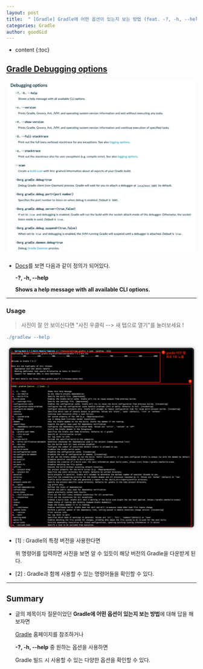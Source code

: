 ```yaml
---
layout: post
title:  " [Gradle] Gradle에 어떤 옵션이 있는지 보는 방법 (feat. -?, -h, --help) "
categories: Gradle
author: goodGid
---
```

* content
{:toc}

## [Gradle Debugging options](https://docs.gradle.org/current/userguide/command_line_interface.html#sec:command_line_debugging)

![](/assets/img/gradle/Gradle-Option-Help_1.png)

* [Docs](https://docs.gradle.org/current/userguide/command_line_interface.html#sec:command_line_debugging)를 보면 다음과 같이 정의가 되어있다.

  **-?, -h, --help**

  **Shows a help message with all available CLI options.**



---

### Usage

> 사진이 잘 안 보이신다면 "사진 우클릭 --> 새 탭으로 열기"를 눌러보세요 !

``` gradle
./gradlew --help
```

![](/assets/img/gradle/Gradle-Option-Help_2.png)

* [1] : Gradle의 특정 버전을 사용한다면 

  위 명령어를 입력하면 사진을 보면 알 수 있듯이 해당 버전의 Gradle을 다운받게 된다.

* [2] : Gradle과 함께 사용할 수 있는 명령어들을 확인할 수 있다.


---

## Summary

* 글의 제목이자 질문이었던 **Gradle에 어떤 옵션이 있는지 보는 방법**에 대해 답을 해보자면

  [Gradle](https://docs.gradle.org/current/userguide/command_line_interface.html) 홈페이지를 참조하거나

  **-?, -h, --help** 중 원하는 옵션을 사용하면

  Gradle 빌드 시 사용할 수 있는 다양한 옵션을 확인할 수 있다.